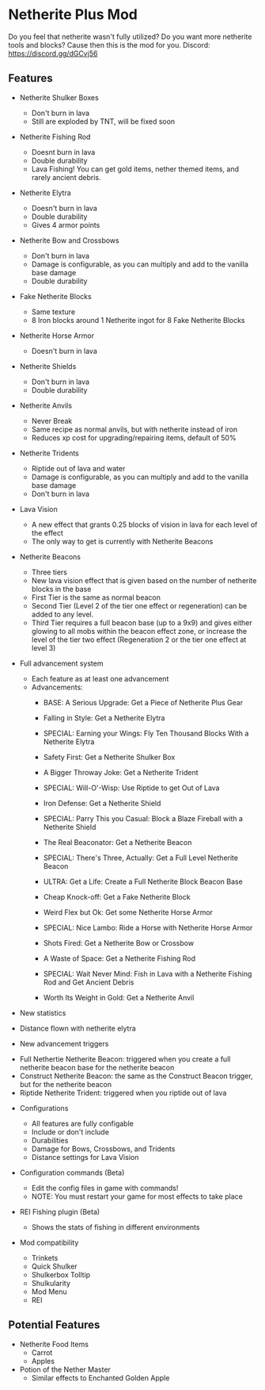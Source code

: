 # Netherite Plus Mod

Do you feel that netherite wasn't fully utilized? Do you want more netherite tools and blocks? Cause then this is the mod for you.
Discord: https://discord.gg/dGCvj56

## Features

* Netherite Shulker Boxes
  - Don't burn in lava
  - Still are exploded by TNT, will be fixed soon
  
* Netherite Fishing Rod
  - Doesnt burn in lava
  - Double durability
  - Lava Fishing! You can get gold items, nether themed items, and rarely ancient debris.
  
* Netherite Elytra
  - Doesn't burn in lava
  - Double durability
  - Gives 4 armor points
  
* Netherite Bow and Crossbows
  - Don't burn in lava
  - Damage is configurable, as you can multiply and add to the vanilla base damage
  - Double durability
  
* Fake Netherite Blocks
  - Same texture
  - 8 Iron blocks around 1 Netherite ingot for 8 Fake Netherite Blocks

* Netherite Horse Armor
  - Doesn't burn in lava
  
* Netherite Shields
  - Don't burn in lava
  - Double durability

* Netherite Anvils
  - Never Break
  - Same recipe as normal anvils, but with netherite instead of iron
  - Reduces xp cost for upgrading/repairing items, default of 50%

* Netherite Tridents
  - Riptide out of lava and water
  - Damage is configurable, as you can multiply and add to the vanilla base damage
  - Don't burn in lava

* Lava Vision
  - A new effect that grants 0.25 blocks of vision in lava for each level of the effect
  - The only way to get is currently with Netherite Beacons

* Netherite Beacons
  - Three tiers
  - New lava vision effect that is given based on the number of netherite blocks in the base
  - First Tier is the same as normal beacon
  - Second Tier (Level 2 of the tier one effect or regeneration) can be added to any level.
  - Third Tier requires a full beacon base (up to a 9x9) and gives either glowing to all mobs within the beacon effect zone, or increase the level of the tier two effect (Regeneration 2 or the tier one effect at level 3)
  
* Full advancement system
   - Each feature as at least one advancement
   - Advancements:
     - BASE: A Serious Upgrade: Get a Piece of Netherite Plus Gear

     - Falling in Style: Get a Netherite Elytra
     - SPECIAL: Earning your Wings: Fly Ten Thousand Blocks With a Netherite Elytra

     - Safety First: Get a Netherite Shulker Box

     - A Bigger Throway Joke: Get a Netherite Trident
     - SPECIAL: Will-O'-Wisp: Use Riptide to get Out of Lava

     - Iron Defense: Get a Netherite Shield
     - SPECIAL: Parry This you Casual: Block a Blaze Fireball with a Netherite Shield

     - The Real Beaconator: Get a Netherite Beacon
     - SPECIAL: There's Three, Actually: Get a Full Level Netherite Beacon
     - ULTRA: Get a Life: Create a Full Netherite Block Beacon Base

     - Cheap Knock-off: Get a Fake Netherite Block

     - Weird Flex but Ok: Get some Netherite Horse Armor
     - SPECIAL: Nice Lambo: Ride a Horse with Netherite Horse Armor

     - Shots Fired: Get a Netherite Bow or Crossbow

     - A Waste of Space: Get a Netherite Fishing Rod
     - SPECIAL: Wait Never Mind: Fish in Lava with a Netherite Fishing Rod and Get Ancient Debris

     - Worth Its Weight in Gold: Get a Netherite Anvil
   
* New statistics
 - Distance flown with netherite elytra

* New advancement triggers
 - Full Nethertie Netherite Beacon: triggered when you create a full netherite beacon base for the netherite beacon
 - Construct Netherite Beacon: the same as the Construct Beacon trigger, but for the netherite beacon
 - Riptide Netherite Trident: triggered when you riptide out of lava

* Configurations
  - All features are fully configable
  - Include or don't include
  - Durabilities
  - Damage for Bows, Crossbows, and Tridents
  - Distance settings for Lava Vision
   
* Configuration commands (Beta)
  - Edit the config files in game with commands!
  - NOTE: You must restart your game for most effects to take place

* REI Fishing plugin (Beta)
  - Shows the stats of fishing in different environments

* Mod compatibility
  - Trinkets
  - Quick Shulker
  - Shulkerbox Tolltip
  - Shulkularity
  - Mod Menu
  - REI

## Potential Features
* Netherite Food Items
  - Carrot
  - Apples
* Potion of the Nether Master
  - Similar effects to Enchanted Golden Apple
